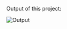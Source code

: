 Output of this project:

![Output](https://github.com/Afnan5750/Random-Password-Generator/assets/155257728/cee76012-2471-48a2-9bb6-f900e16193f7)
